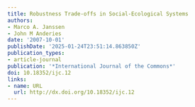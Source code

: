 ```yaml
---
title: Robustness Trade-offs in Social-Ecological Systems
authors:
- Marco A. Janssen
- John M Anderies
date: '2007-10-01'
publishDate: '2025-01-24T23:51:14.863850Z'
publication_types:
- article-journal
publication: '*International Journal of the Commons*'
doi: 10.18352/ijc.12
links:
- name: URL
  url: http://dx.doi.org/10.18352/ijc.12
---
```

